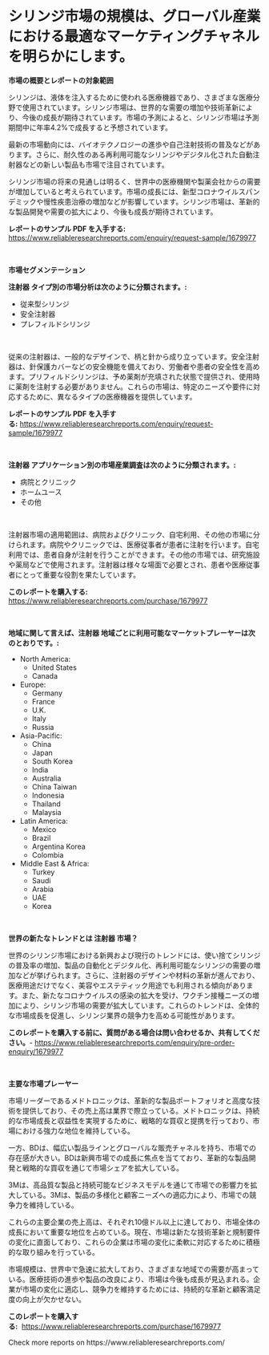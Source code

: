 <p><h1>シリンジ市場の規模は、グローバル産業における最適なマーケティングチャネルを明らかにします。</h1></p><p><strong>市場の概要とレポートの対象範囲</strong></p>
<p><p>シリンジは、液体を注入するために使われる医療機器であり、さまざまな医療分野で使用されています。シリンジ市場は、世界的な需要の増加や技術革新により、今後の成長が期待されています。市場の予測によると、シリンジ市場は予測期間中に年率4.2%で成長すると予想されています。</p><p>最新の市場動向には、バイオテクノロジーの進歩や自己注射技術の普及などがあります。さらに、耐久性のある再利用可能なシリンジやデジタル化された自動注射器などの新しい製品も市場で注目されています。</p><p>シリンジ市場の将来の見通しは明るく、世界中の医療機関や製薬会社からの需要が増加していると考えられています。市場の成長には、新型コロナウイルスパンデミックや慢性疾患治療の増加などが影響しています。シリンジ市場は、革新的な製品開発や需要の拡大により、今後も成長が期待されています。</p></p>
<p><strong>レポートのサンプル PDF を入手する:</strong> <a href="https://www.reliableresearchreports.com/enquiry/request-sample/1679977">https://www.reliableresearchreports.com/enquiry/request-sample/1679977</a></p>
<p>&nbsp;</p>
<p><strong>市場セグメンテーション</strong></p>
<p><strong>注射器 タイプ別の市場分析は次のように分類されます。:</strong></p>
<p><ul><li>従来型シリンジ</li><li>安全注射器</li><li>プレフィルドシリンジ</li></ul></p>
<p>&nbsp;</p>
<p><p>従来の注射器は、一般的なデザインで、柄と針から成り立っています。安全注射器は、針保護カバーなどの安全機能を備えており、労働者や患者の安全性を高めます。プリフィルドシリンジは、予め薬剤が充填された状態で提供され、使用時に薬剤を注射する必要がありません。これらの市場は、特定のニーズや要件に対応するために、異なるタイプの医療機器を提供しています。</p></p>
<p><strong>レポートのサンプル PDF を入手する:</strong>&nbsp;<a href="https://www.reliableresearchreports.com/enquiry/request-sample/1679977">https://www.reliableresearchreports.com/enquiry/request-sample/1679977</a></p>
<p>&nbsp;</p>
<p><strong> 注射器 アプリケーション別の市場産業調査は次のように分類されます。:</strong></p>
<p><ul><li>病院とクリニック</li><li>ホームユース</li><li>その他</li></ul></p>
<p>&nbsp;</p>
<p><p>注射器市場の適用範囲は、病院およびクリニック、自宅利用、その他の市場に分けられます。病院やクリニックでは、医療従事者が患者に注射を行います。自宅利用では、患者自身が注射を行うことができます。その他の市場では、研究施設や薬局などで使用されます。注射器は様々な場面で必要とされ、患者や医療従事者にとって重要な役割を果たしています。</p></p>
<p><strong>このレポートを購入する:</strong>&nbsp; <a href="https://www.reliableresearchreports.com/purchase/1679977">https://www.reliableresearchreports.com/purchase/1679977</a></p>
<p>&nbsp;</p>
<p><strong>地域に関して言えば、注射器 地域ごとに利用可能なマーケットプレーヤーは次のとおりです。:</strong></p>
<p><ul>
    <li>
        North America:
        <ul>
            <li>United States</li>
            <li>Canada</li>
        </ul>
    </li>
    <li>
        Europe:
        <ul>
            <li>Germany</li>
            <li>France</li>
            <li>U.K.</li>
            <li>Italy</li>
            <li>Russia</li>
        </ul>
    </li>
    <li>
        Asia-Pacific:
        <ul>
            <li>China</li>
            <li>Japan</li>
            <li>South Korea</li>
            <li>India</li>
            <li>Australia</li>
            <li>China Taiwan</li>
            <li>Indonesia</li>
            <li>Thailand</li>
            <li>Malaysia</li>
        </ul>
    </li>
    <li>
        Latin America:
        <ul>
            <li>Mexico</li>
            <li>Brazil</li>
            <li>Argentina Korea</li>
            <li>Colombia</li>
        </ul>
    </li>
    <li>
        Middle East & Africa:
        <ul>
            <li>Turkey</li>
            <li>Saudi</li>
            <li>Arabia</li>
            <li>UAE</li>
            <li>Korea</li>
        </ul>
    </li>
    </ul></p>
<p>&nbsp;</p>
<p><strong>世界の新たなトレンドとは 注射器 市場？</strong></p>
<p><p>世界のシリンジ市場における新興および現行のトレンドには、使い捨てシリンジの普及率の増加、製品の自動化とデジタル化、再利用可能なシリンジの需要の増加などが挙げられます。さらに、注射器のデザインや材料の革新が進んでおり、医療用途だけでなく、美容やエステティック用途でも利用される傾向があります。また、新たなコロナウイルスの感染の拡大を受け、ワクチン接種ニーズの増加により、シリンジ市場の需要が拡大しています。これらのトレンドは、全体的な市場成長を促進し、シリンジ業界の競争力を高める可能性があります。</p></p>
<p><strong>このレポートを購入する前に、質問がある場合は問い合わせるか、共有してください。</strong>- <a href="https://www.reliableresearchreports.com/enquiry/pre-order-enquiry/1679977">https://www.reliableresearchreports.com/enquiry/pre-order-enquiry/1679977</a></p>
<p>&nbsp;</p>
<p><strong>主要な市場プレーヤー</strong></p>
<p><p>市場リーダーであるメドトロニックは、革新的な製品ポートフォリオと高度な技術を提供しており、その売上高は業界で際立っている。メドトロニックは、持続的な市場成長と収益性を実現するために、戦略的な買収と提携を行っており、市場における強力な地位を維持している。</p><p>一方、BDは、幅広い製品ラインとグローバルな販売チャネルを持ち、市場での存在感が大きい。BDは新興市場での成長に焦点を当てており、革新的な製品開発と戦略的な買収を通じて市場シェアを拡大している。</p><p>3Mは、高品質な製品と持続可能なビジネスモデルを通じて市場での影響力を拡大している。3Mは、製品の多様化と顧客ニーズへの適応力により、市場での競争力を維持している。</p><p>これらの主要企業の売上高は、それぞれ10億ドル以上に達しており、市場全体の成長において重要な地位を占めている。現在、市場は新たな技術革新と規制要件の変化に直面しており、これらの企業は市場の変化に柔軟に対応するために積極的な取り組みを行っている。</p><p>市場規模は、世界中で急速に拡大しており、さまざまな地域での需要が高まっている。医療技術の進歩や製品の改良により、市場は今後も成長が見込まれる。企業が市場の変化に適応し、競争力を維持するためには、持続的な革新と顧客満足度の向上が欠かせない。</p></p>
<p><strong>このレポートを購入する:</strong>&nbsp;&nbsp;<a href="https://www.reliableresearchreports.com/purchase/1679977">https://www.reliableresearchreports.com/purchase/1679977</a></p>
<p>Check more reports on https://www.reliableresearchreports.com/</p>